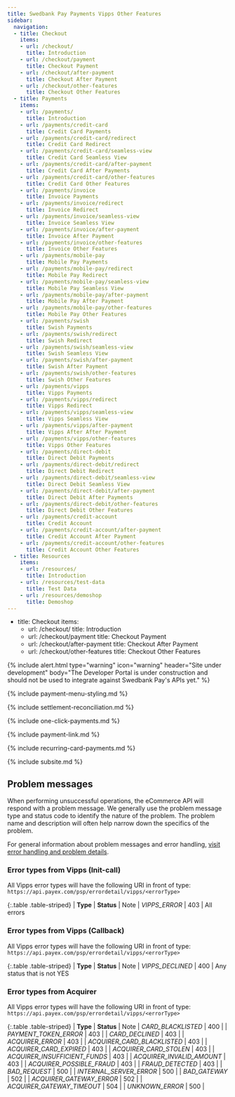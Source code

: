 ```yaml
---
title: Swedbank Pay Payments Vipps Other Features
sidebar:
  navigation:
  - title: Checkout
    items:
    - url: /checkout/
      title: Introduction
    - url: /checkout/payment
      title: Checkout Payment
    - url: /checkout/after-payment
      title: Checkout After Payment
    - url: /checkout/other-features
      title: Checkout Other Features
  - title: Payments
    items:
    - url: /payments/
      title: Introduction
    - url: /payments/credit-card
      title: Credit Card Payments
    - url: /payments/credit-card/redirect
      title: Credit Card Redirect
    - url: /payments/credit-card/seamless-view
      title: Credit Card Seamless View
    - url: /payments/credit-card/after-payment
      title: Credit Card After Payments
    - url: /payments/credit-card/other-features
      title: Credit Card Other Features
    - url: /payments/invoice
      title: Invoice Payments
    - url: /payments/invoice/redirect
      title: Invoice Redirect
    - url: /payments/invoice/seamless-view
      title: Invoice Seamless View
    - url: /payments/invoice/after-payment
      title: Invoice After Payment
    - url: /payments/invoice/other-features
      title: Invoice Other Features
    - url: /payments/mobile-pay
      title: Mobile Pay Payments
    - url: /payments/mobile-pay/redirect
      title: Mobile Pay Redirect
    - url: /payments/mobile-pay/seamless-view
      title: Mobile Pay Seamless View
    - url: /payments/mobile-pay/after-payment
      title: Mobile Pay After Payment
    - url: /payments/mobile-pay/other-features
      title: Mobile Pay Other Features
    - url: /payments/swish
      title: Swish Payments
    - url: /payments/swish/redirect
      title: Swish Redirect
    - url: /payments/swish/seamless-view
      title: Swish Seamless View
    - url: /payments/swish/after-payment
      title: Swish After Payment
    - url: /payments/swish/other-features
      title: Swish Other Features
    - url: /payments/vipps
      title: Vipps Payments
    - url: /payments/vipps/redirect
      title: Vipps Redirect
    - url: /payments/vipps/seamless-view
      title: Vipps Seamless View
    - url: /payments/vipps/after-payment
      title: Vipps After After Payment
    - url: /payments/vipps/other-features    
      title: Vipps Other Features
    - url: /payments/direct-debit
      title: Direct Debit Payments
    - url: /payments/direct-debit/redirect
      title: Direct Debit Redirect
    - url: /payments/direct-debit/seamless-view
      title: Direct Debit Seamless View
    - url: /payments/direct-debit/after-payment
      title: Direct Debit After Payments
    - url: /payments/direct-debit/other-features
      title: Direct Debit Other Features
    - url: /payments/credit-account
      title: Credit Account
    - url: /payments/credit-account/after-payment
      title: Credit Account After Payment
    - url: /payments/credit-account/other-features
      title: Credit Account Other Features
  - title: Resources
    items:
    - url: /resources/
      title: Introduction
    - url: /resources/test-data
      title: Test Data
    - url: /resources/demoshop
      title: Demoshop
---
```



  - title: Checkout
    items:
    - url: /checkout/
      title: Introduction
    - url: /checkout/payment
      title: Checkout Payment
    - url: /checkout/after-payment
      title: Checkout After Payment
    - url: /checkout/other-features
      title: Checkout Other Features

{% include alert.html type="warning"
                      icon="warning"
                      header="Site under development"
                      body="The Developer Portal is under construction and should not be used to integrate against Swedbank Pay's APIs yet." %}


{% include payment-menu-styling.md %}

{% include settlement-reconciliation.md %}

{% include one-click-payments.md %}

{% include payment-link.md %}

{% include recurring-card-payments.md %}

{% include subsite.md %}

## Problem messages

When performing unsuccessful operations, the eCommerce API will respond with a problem message. We generally use the problem message type and status code to identify the nature of the problem. The problem name and description will often help narrow down the specifics of the problem.

For general information about problem messages and error handling, [visit error handling and problem details][technical-reference-problems].  

### Error types from Vipps (Init-call)

All Vipps error types will have the following URI in front of type: `https://api.payex.com/psp/errordetail/vipps/<errorType>`

{:.table .table-striped}
| **Type** | **Status** | Note 
| *VIPPS_ERROR* | 403 | All errors

### Error types from Vipps (Callback)

All Vipps error types will have the following URI in front of type: `https://api.payex.com/psp/errordetail/vipps/<errorType>`

{:.table .table-striped}
| **Type** | **Status** | Note 
| *VIPPS_DECLINED* | 400 | Any status that is not YES

### Error types from Acquirer

All Vipps error types will have the following URI in front of type: `https://api.payex.com/psp/errordetail/vipps/<errorType>`

{:.table .table-striped}
| **Type** | **Status** | Note 
| *CARD_BLACKLISTED* | 400 | 
| *PAYMENT_TOKEN_ERROR* | 403 | 
| *CARD_DECLINED* | 403 | 
| *ACQUIRER_ERROR* | 403 | 
| *ACQUIRER_CARD_BLACKLISTED* | 403 | 
| *ACQUIRER_CARD_EXPIRED* | 403 | 
| *ACQUIRER_CARD_STOLEN* | 403 | 
| *ACQUIRER_INSUFFICIENT_FUNDS* | 403 | 
| *ACQUIRER_INVALID_AMOUNT* | 403 | 
| *ACQUIRER_POSSIBLE_FRAUD* | 403 | 
| *FRAUD_DETECTED* | 403 | 
| *BAD_REQUEST* | 500 | 
| *INTERNAL_SERVER_ERROR* | 500 | 
| *BAD_GATEWAY* | 502 | 
| *ACQUIRER_GATEWAY_ERROR* | 502 | 
| *ACQUIRER_GATEWAY_TIMEOUT* | 504 | 
| *UNKNOWN_ERROR* | 500 | 

[technical-reference-problems]: #
